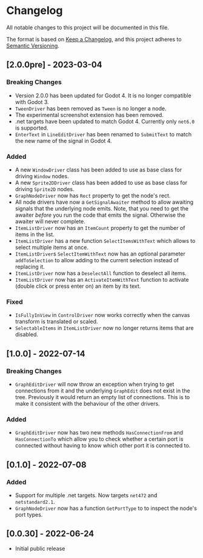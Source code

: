 # Changelog
All notable changes to this project will be documented in this file.

The format is based on [Keep a Changelog](https://keepachangelog.com/en/1.0.0/),
and this project adheres to [Semantic Versioning](https://semver.org/spec/v2.0.0.html).

## [2.0.0pre] - 2023-03-04
### Breaking Changes

- Version 2.0.0 has been updated for Godot 4. It is no longer compatible with Godot 3. 
- `TweenDriver` has been removed as `Tween` is no longer a node.
- The experimental screenshot extension has been removed.
- .net targets have been updated to match Godot 4. Currently only `net6.0` is supported.
- `EnterText` in `LineEditDriver` has been renamed to `SubmitText` to match the new name of the signal in Godot 4.

### Added

- A new `WindowDriver` class has been added to use as base class for driving `Window` nodes.
- A new `Sprite2DDriver` class has been added to use as base class for driving `Sprite2D` nodes.
- `GraphNodeDriver` now has  `Rect` property to get the node's rect.
- All node drivers have now a `GetSignalAwaiter` method to allow awaiting signals that the underlying node emits. Note, that you need to get the awaiter _before_ you run the code that emits the signal. Otherwise the awaiter will never complete.
- `ItemListDriver` now has an `ItemCount` property to get the number of items in the list.
- `ItemListDriver` has a new function `SelectItemsWithText` which allows to select multiple items at once.
- `ItemListDriver`s `SelectItemWithText` now has an optional parameter `addToSelection` to allow adding to the current selection instead of replacing it.
- `ItemListDriver` now has a `DeselectAll` function to deselect all items.
- `ItemListDriver` now has an `ActivateItemWithText` function to activate (double click or press enter on) an item by its text.

### Fixed 
- `IsFullyInView` in `ControlDriver` now works correctly when the canvas transform is translated or scaled.
- `SelectableItems` in `ItemListDriver` now no longer returns items that are disabled.


## [1.0.0] - 2022-07-14
### Breaking Changes
- `GraphEditDriver` will now throw an exception when trying to get connections from it and the underlying `GraphEdit` does not exist in the tree. Previously it would return an empty list of connections. This is to make it consistent with the behaviour of the other drivers.

### Added
- `GraphEditDriver` now has two new methods `HasConnectionFrom` and `HasConnectionTo` which allow you to check whether a certain port is connected without having to know which other port it is connected to.

## [0.1.0] - 2022-07-08
### Added
- Support for multiple .net targets. Now targets `net472` and `netstandard2.1`. 
- `GraphNodeDriver` now has a function `GetPortType` to to inspect the node's port types.

## [0.0.30] - 2022-06-24
- Initial public release